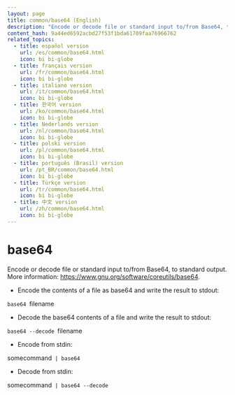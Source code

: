```yaml
---
layout: page
title: common/base64 (English)
description: "Encode or decode file or standard input to/from Base64, to standard output."
content_hash: 9a44ed6592acbd27f53f1bda61709faa76966762
related_topics:
  - title: español version
    url: /es/common/base64.html
    icon: bi bi-globe
  - title: français version
    url: /fr/common/base64.html
    icon: bi bi-globe
  - title: italiano version
    url: /it/common/base64.html
    icon: bi bi-globe
  - title: 한국어 version
    url: /ko/common/base64.html
    icon: bi bi-globe
  - title: Nederlands version
    url: /nl/common/base64.html
    icon: bi bi-globe
  - title: polski version
    url: /pl/common/base64.html
    icon: bi bi-globe
  - title: português (Brasil) version
    url: /pt_BR/common/base64.html
    icon: bi bi-globe
  - title: Türkçe version
    url: /tr/common/base64.html
    icon: bi bi-globe
  - title: 中文 version
    url: /zh/common/base64.html
    icon: bi bi-globe
---
```

# base64

Encode or decode file or standard input to/from Base64, to standard output.
More information: <https://www.gnu.org/software/coreutils/base64>.

- Encode the contents of a file as base64 and write the result to stdout:

`base64 `<span class="tldr-var badge badge-pill bg-dark-lm bg-white-dm text-white-lm text-dark-dm font-weight-bold">filename</span>

- Decode the base64 contents of a file and write the result to stdout:

`base64 --decode `<span class="tldr-var badge badge-pill bg-dark-lm bg-white-dm text-white-lm text-dark-dm font-weight-bold">filename</span>

- Encode from stdin:

<span class="tldr-var badge badge-pill bg-dark-lm bg-white-dm text-white-lm text-dark-dm font-weight-bold">somecommand</span>` | base64`

- Decode from stdin:

<span class="tldr-var badge badge-pill bg-dark-lm bg-white-dm text-white-lm text-dark-dm font-weight-bold">somecommand</span>` | base64 --decode`
